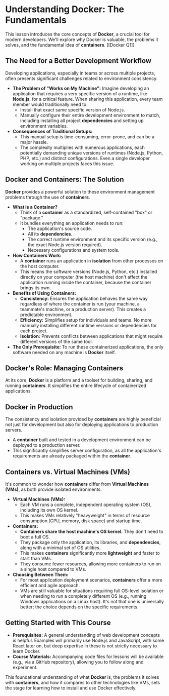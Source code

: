 # Understanding Docker: The Fundamentals

This lesson introduces the core concepts of **Docker**, a crucial tool for modern developers. We'll explore why Docker is valuable, the problems it solves, and the fundamental idea of **containers**.
[[Docker Q1]]
## The Need for a Better Development Workflow

Developing applications, especially in teams or across multiple projects, often presents significant challenges related to environment consistency.

*   **The Problem of "Works on My Machine":** Imagine developing an application that requires a very specific version of a runtime, like **Node.js**, for a critical feature. When sharing this application, every team member would traditionally need to:
    *   Install that exact same specific version of Node.js.
    *   Manually configure their entire development environment to match, including installing all project **dependencies** and setting up environment variables.
*   **Consequences of Traditional Setups:**
    *   This manual setup is time-consuming, error-prone, and can be a major hassle.
    *   The complexity multiplies with numerous applications, each potentially demanding unique versions of runtimes (Node.js, Python, PHP, etc.) and distinct configurations. Even a single developer working on multiple projects faces this issue.

## Docker and Containers: The Solution

**Docker** provides a powerful solution to these environment management problems through the use of **containers**.

*   **What is a Container?**
    *   Think of a **container** as a standardized, self-contained "box" or "package."
    *   It bundles everything an application needs to run:
        *   The application's source code.
        *   All its **dependencies**.
        *   The correct runtime environment and its specific version (e.g., the exact Node.js version required).
        *   Necessary configurations and system tools.
*   **How Containers Work:**
    *   A **container** runs an application in **isolation** from other processes on the host computer.
    *   This means the software versions (Node.js, Python, etc.) installed directly on your computer (the host machine) don't affect the application running inside the container, because the container brings its own.
*   **Benefits of Using Containers:**
    *   **Consistency:** Ensures the application behaves the same way regardless of where the container is run (your machine, a teammate's machine, or a production server). This creates a predictable environment.
    *   **Efficiency:** Simplifies setup for individuals and teams. No more manually installing different runtime versions or dependencies for each project.
    *   **Isolation:** Prevents conflicts between applications that might require different versions of the same tool.
*   **The Only Prerequisite:** To run these containerized applications, the only software needed on any machine is **Docker** itself.

## Docker's Role: Managing Containers

At its core, **Docker** is a platform and a toolset for building, sharing, and running **containers**. It simplifies the entire lifecycle of containerized applications.

## Docker in Production

The consistency and isolation provided by **containers** are highly beneficial not just for development but also for deploying applications to production servers.

*   A **container** built and tested in a development environment can be deployed to a production server.
*   This significantly simplifies server configuration, as all the application's requirements are already packaged within the **container**.

## Containers vs. Virtual Machines (VMs)

It's common to wonder how **containers** differ from **Virtual Machines (VMs)**, as both provide isolated environments.

*   **Virtual Machines (VMs):**
    *   Each VM runs a complete, independent operating system (OS), including its own OS kernel.
    *   This makes VMs relatively "heavyweight" in terms of resource consumption (CPU, memory, disk space) and startup time.
*   **Containers:**
    *   **Containers share the host machine's OS kernel.** They don't need to boot a full OS.
    *   They package only the application, its libraries, and **dependencies**, along with a minimal set of OS utilities.
    *   This makes **containers** significantly more **lightweight** and faster to start than VMs.
    *   They consume fewer resources, allowing more containers to run on a single host compared to VMs.
*   **Choosing Between Them:**
    *   For most application deployment scenarios, **containers** offer a more efficient and agile approach.
    *   VMs are still valuable for situations requiring full OS-level isolation or when needing to run a completely different OS (e.g., running Windows applications on a Linux host). It's not that one is universally better; the choice depends on the specific requirements.

## Getting Started with This Course

*   **Prerequisites:** A general understanding of web development concepts is helpful. Examples will primarily use Node.js and JavaScript, with some React later on, but deep expertise in these is not strictly necessary to learn Docker.
*   **Course Materials:** Accompanying code files for lessons will be available (e.g., via a GitHub repository), allowing you to follow along and experiment.

This foundational understanding of what **Docker** is, the problems it solves with **containers**, and how it compares to other technologies like VMs, sets the stage for learning how to install and use Docker effectively.